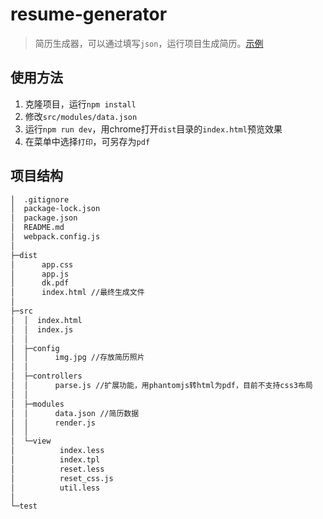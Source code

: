 # resume-generator
> 简历生成器，可以通过填写`json`，运行项目生成简历。[示例](https://dk-plus.github.io/resume-generator/dist/)

## 使用方法
1. 克隆项目，运行`npm install`
2. 修改`src/modules/data.json`
3. 运行`npm run dev`，用chrome打开`dist`目录的`index.html`预览效果
4. 在菜单中选择`打印`，可另存为`pdf`

## 项目结构
```txt
│  .gitignore
│  package-lock.json
│  package.json
│  README.md
│  webpack.config.js
│  
├─dist
│      app.css
│      app.js
│      dk.pdf
│      index.html //最终生成文件
│         
├─src
│  │  index.html
│  │  index.js
│  │  
│  ├─config
│  │      img.jpg //存放简历照片
│  │      
│  ├─controllers
│  │      parse.js //扩展功能，用phantomjs转html为pdf，目前不支持css3布局
│  │      
│  ├─modules
│  │      data.json //简历数据
│  │      render.js
│  │      
│  └─view
│          index.less
│          index.tpl
│          reset.less
│          reset_css.js
│          util.less
│          
└─test
```
